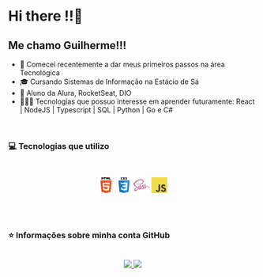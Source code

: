 # Hi there !!👋 
## Me chamo Guilherme!!!

- 👣 Comecei recentemente a dar meus primeiros passos na área Tecnológica
- 🎓 Cursando Sistemas de Informação na Estácio de Sá
- 📖 Aluno da Alura, RocketSeat, DIO
- 👨🏻‍💻 Tecnologias que possuo interesse em aprender futuramente: React | NodeJS | Typescript | SQL | Python | Go e C#

<br/>

### 💻 Tecnologias que utilizo
</br>
<p align="center">
<code><img height="32" src="https://raw.githubusercontent.com/github/explore/80688e429a7d4ef2fca1e82350fe8e3517d3494d/topics/html/html.png" alt="HTML"/></code>
<code><img height="32" src="https://raw.githubusercontent.com/github/explore/80688e429a7d4ef2fca1e82350fe8e3517d3494d/topics/css/css.png" alt="CSS"/></code>
<code><img height="32" src="https://raw.githubusercontent.com/github/explore/80688e429a7d4ef2fca1e82350fe8e3517d3494d/topics/sass/sass.png" alt="SASS"/></code>
<code><img height="32" src="https://raw.githubusercontent.com/github/explore/80688e429a7d4ef2fca1e82350fe8e3517d3494d/topics/javascript/javascript.png" alt="Javascript"/></code>
</p>

</br></br>

### ⭐ Informações sobre minha conta GitHub
</br>

<div>
<div align="center">
  <a href="https://github.com/GuilhermeCRozini">
  <img height="180em" src="https://github-readme-stats.vercel.app/api?username=GuilhermeCRozini&show_icons=true&theme=chartreuse-dark&include_all_commits=true&count_private=true"/>
  <img height="180em" src="https://github-readme-stats.vercel.app/api/top-langs/?username=GuilhermeCRozini&layout=compact&langs_count=7&theme=chartreuse-dark"/>
</div>
  
<!--
**GuilhermeCRozini/GuilhermeCRozini** is a ✨ _special_ ✨ repository because its `README.md` (this file) appears on your GitHub profile.

Here are some ideas to get you started:

- 🔭 I’m currently working on ...
- 🌱 I’m currently learning ...
- 👯 I’m looking to collaborate on ...
- 🤔 I’m looking for help with ...
- 💬 Ask me about ...
- 📫 How to reach me: ...
- 😄 Pronouns: ...
- ⚡ Fun fact: ...
-->
